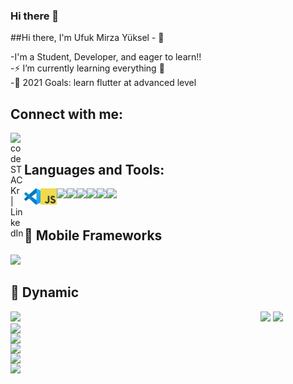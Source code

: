 ### Hi there 👋

<!--
**ufukmirza/ufukmirza** is a ✨ _special_ ✨ repository because its `README.md` (this file) appears on your GitHub profile.

Here are some ideas to get you started:

- 🔭 I’m currently working on Android Development
- 🌱 I’m currently learning Flutter, Kotlin
- 👯 I’m looking to collaborate on ...
- 🤔 I’m looking for help with ...
- 💬 Ask me about ...
- 📫 How to reach me: ...
- 😄 Pronouns: ...
- ⚡ Fun fact: ...
-->


##Hi there, I'm Ufuk Mirza Yüksel - 👋


-I'm a Student, Developer, and eager to learn!!
<br/>
-⚡ I’m currently learning everything 🤣
<br/>
-🥅 2021 Goals: learn flutter at advanced level


## Connect with me:

[<img align="left" alt="codeSTACKr | LinkedIn" width="22px" src="https://cdn.jsdelivr.net/npm/simple-icons@v3/icons/linkedin.svg" />][linkedin]


<br />

## Languages and Tools:

<img align="left" alt="Visual Studio Code" width="26px" src="https://raw.githubusercontent.com/github/explore/80688e429a7d4ef2fca1e82350fe8e3517d3494d/topics/visual-studio-code/visual-studio-code.png" />
<img align="left" alt="JavaScript" width="26px" src="https://raw.githubusercontent.com/github/explore/80688e429a7d4ef2fca1e82350fe8e3517d3494d/topics/javascript/javascript.png" />
<img align="left" src="https://img.shields.io/badge/Python-FFD43B?style=for-the-badge&logo=python&logoColor=darkgreen" /> 
<img align="left" src="https://img.shields.io/badge/C-00599C?style=for-the-badge&logo=c&logoColor=white" />
<img align="left" src="https://img.shields.io/badge/C%23-239120?style=for-the-badge&logo=c-sharp&logoColor=white" /> 
<img align="left" src="https://img.shields.io/badge/Java-ED8B00?style=for-the-badge&logo=java&logoColor=white" /> 
<img align="left" src="https://img.shields.io/badge/Kotlin-0095D5?style=for-the-badge&logo=kotlin&logoColor=white" />
<img align="left" src="https://img.shields.io/badge/Dart-0175C2?style=for-the-badge&logo=dart&logoColor=white" />


<br />
<br />


## 📱 Mobile Frameworks 


<img src="https://img.shields.io/badge/Flutter-02569B?style=for-the-badge&logo=flutter&logoColor=white" /> 



## 🔁 Dynamic 

<img width='400' src="https://github-readme-stats.vercel.app/api?username=ufukmirza&theme=radical&show_icons=true" />
<img width='400' src="https://github-readme-stats.vercel.app/api/top-langs/?username=ufukmirza&layout=compact&theme=radical&show_icons=true" /> 
<img width='400'  align="left" src="https://github-readme-stats.vercel.app/api/pin?username=ufukmirza&layout=compact&theme=radical&show_icons=true&&repo=TMDBapp" /> 
<img width='400'  align="left" src="https://github-readme-stats.vercel.app/api/pin?username=ufukmirza&layout=compact&theme=radical&show_icons=true&&repo=Qlearning" /> 
<img width='400'  align="left" src="https://github-readme-stats.vercel.app/api/pin?username=ufukmirza&layout=compact&theme=radical&show_icons=true&&repo=QuizAppFlutter" /> 
<img width='400'  align="left" src="https://github-readme-stats.vercel.app/api/pin?username=ufukmirza&layout=compact&theme=radical&show_icons=true&&repo=bmicalculator" /> 
<img width='400' align="left"  src="https://github-readme-stats.vercel.app/api/pin?username=ufukmirza&layout=compact&theme=radical&show_icons=true&&repo=StudentInformation_Flutter" /> 
<img width='400' align="left" src="https://github-readme-stats.vercel.app/api/pin?username=ufukmirza&layout=compact&theme=radical&show_icons=true&&repo=SpaceGameWithPython" /> 


[linkedin]: https://www.linkedin.com/in/ufuk-mirza-yuksel/

